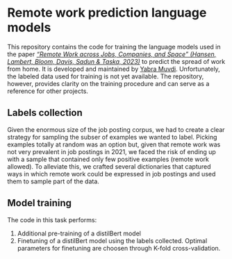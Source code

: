 # Remote work prediction language models

This repository contains the code for training the language models used in the paper [_“Remote Work across Jobs, Companies, and Space” (Hansen, Lambert, Bloom, Davis, Sadun & Taska, 2023)_](https://wfhmap.com/) to predict the spread of work from home. It is developed and maintained by [Yabra Muvdi](https://yabramuvdi.github.io). Unfortunately, the labeled data used for training is not yet available. The repository, however, provides clarity on the training procedure and can serve as a reference for other projects.


## Labels collection
 
 Given the enormous size of the job posting corpus, we had to create a clear strategy for sampling the subser of examples we wanted to label. Picking examples totally at random was an option but, given that remote work was not very prevalent in job postings in 2021, we faced the risk of ending up with a sample that contained only few positive examples (remote work allowed). To alleviate this, we crafted several dictionaries that captured ways in which remote work could be expressed in job postings and used them to sample part of the data.

 ## Model training

 The code in this task performs:
 
 1. Additional pre-training of a distilBert model
 2. Finetuning of a distilBert model using the labels collected. Optimal parameters for finetuning are choosen through K-fold cross-validation. 